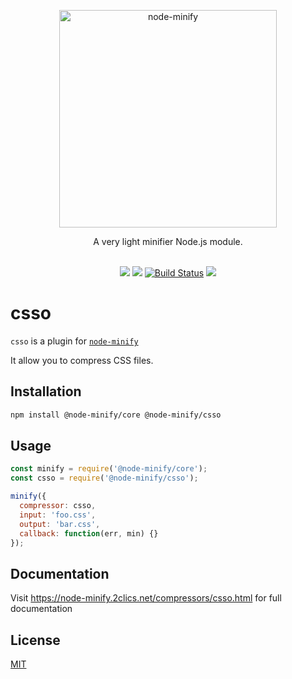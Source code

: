 <p align="center"><img src="/static/node-minify.png" width="348" alt="node-minify"></p>

<p align="center">A very light minifier Node.js module.</p>

<p align="center">
  <br>
  <a href="https://npmjs.org/package/@node-minify/csso"><img src="https://img.shields.io/npm/v/@node-minify/csso.svg"></a>
  <a href="https://npmjs.org/package/@node-minify/csso"><img src="https://img.shields.io/npm/dm/@node-minify/csso.svg"></a>
  <a href="https://github.com/srod/node-minify/actions"><img alt="Build Status" src="https://img.shields.io/endpoint.svg?url=https%3A%2F%2Factions-badge.atrox.dev%2Fsrod%2Fnode-minify%2Fbadge%3Fref%3Ddevelop&style=flat" /></a>
  <a href="https://codecov.io/gh/srod/node-minify"><img src="https://codecov.io/gh/srod/node-minify/branch/develop/graph/badge.svg"></a>
</p>

# csso

`csso` is a plugin for [`node-minify`](https://github.com/srod/node-minify)

It allow you to compress CSS files.

## Installation

```bash
npm install @node-minify/core @node-minify/csso
```

## Usage

```js
const minify = require('@node-minify/core');
const csso = require('@node-minify/csso');

minify({
  compressor: csso,
  input: 'foo.css',
  output: 'bar.css',
  callback: function(err, min) {}
});
```

## Documentation

Visit https://node-minify.2clics.net/compressors/csso.html for full documentation

## License

[MIT](https://github.com/srod/node-minify/blob/develop/LICENSE)
